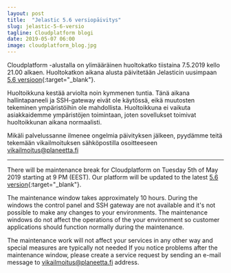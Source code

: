 ```yaml
---
layout: post
title:  "Jelastic 5.6 versiopäivitys"
slug: jelastic-5-6-versio
tagline: Cloudplatform blogi
date: 2019-05-07 06:00
image: cloudplatform_blog.jpg
---
```


Cloudplatform -alustalla on ylimääräinen huoltokatko tiistaina 7.5.2019 kello 21.00 alkaen. Huoltokatkon aikana alusta päivitetään Jelasticin uusimpaan [5.6 versioon](https://docs.jelastic.com/release-notes-564){:target="_blank"}.

Huoltoikkuna kestää arviolta noin kymmenen tuntia. Tänä aikana hallintapaneeli ja SSH-gateway eivät ole käytössä, eikä muutosten tekeminen ympäristöihin ole mahdollista. Huoltoikkuna ei vaikuta asiakkaidemme ympäristöjen toimintaan, joten sovellukset toimivat huoltoikkunan aikana normaalisti.

Mikäli palvelussanne ilmenee ongelmia päivityksen jälkeen, pyydämme teitä tekemään vikailmoituksen sähköpostilla osoitteeseen vikailmoitus@planeetta.fi

---

There will be maintenance break for Cloudplatform on Tuesday 5th of May 2019 starting at 9 PM (EEST). Our platform will be updated to the latest [5.6 version](https://docs.jelastic.com/release-notes-564){:target="_blank"}.

The maintenance window takes approximately 10 hours. During the windows the control panel and SSH gateway are not available and it's not possible to make any changes to your environments. The maintenance windows do not affect the operations of the your environment so customer applications should function normally during the maintenance.

The maintenance work will not affect your services in any other way and special measures are typically not needed If you notice problems after the maintenance window, please create a service request by sending an e-mail message to vikailmoitus@planeetta.fi address.
